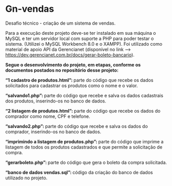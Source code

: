 # Gn-vendas
Desafio técnico - criação de um sistema de vendas.

Para a execução deste projeto deve-se ter instalado em sua máquina o MySQL e ter um servidor local com suporte a PHP para poder testar o sistema. 
(Utilizei o MySQL Workbench 8.0 e o XAMPP).
Foi utilizado como material de apoio API da Gerencianet (disponível no link --> https://dev.gerencianet.com.br/docs/gerar-boleto-bancario).

<B> Segue o desenvolvimento do projeto, em etapas, conforme os documentos postados no repositório desse projeto: </B>

<B> “1 cadastro de produtos.html”: </B> parte do código que recebe os dados solicitados para cadastrar os produtos como o nome e o valor.

<B> “salvando1.php”: </B> parte do código que recebe e salva os dados cadastrais dos produtos, inserindo-os no banco de dados.

<B> “2 listagem de produtos.html”: </B> parte do código que recebe os dados do comprador como nome, CPF e telefone.

<B> “salvando2.php”: </B> parte do código que recebe e salva os dados do comprador, inserindo-os no banco de dados.

<B> “imprimindo a listagem de produtos.php”: </B> parte do código que imprime a listagem de todos os produtos cadastrados e que permite a solicitação de compra.

<B> “gerarboleto.php”: </B> parte do código que gera o boleto da compra solicitada.

<B> “banco de dados vendas.sql”: </B> código da criação do banco de dados utilizado no projeto.

